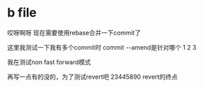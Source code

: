 # b file
哎呀啊呀 现在需要使用rebase合并一下commit了

这里我测试一下我有多个commit时 commit --amend是针对哪个
1
2
3

我在测试non fast forward模式

再写一点有的没的，为了测试revert吧
23445890
revert的终点